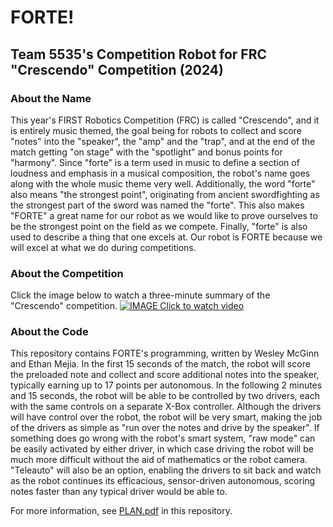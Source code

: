 # FORTE!
## Team 5535's Competition Robot for FRC "Crescendo" Competition (2024)

### About the Name
This year's FIRST Robotics Competition (FRC) is called "Crescendo", and it is entirely music themed, the goal being for robots to collect and score "notes" into the "speaker", the "amp" and the "trap", and at the end of the match getting "on stage" with the "spotlight" and bonus points for "harmony".  Since "forte" is a term used in music to define a section of loudness and emphasis in a musical composition, the robot's name goes along with the whole music theme very well.  Additionally, the word "forte" also means "the strongest point", originating from ancient swordfighting as the strongest part of the sword was named the "forte".  This also makes "FORTE" a great name for our robot as we would like to prove ourselves to be the strongest point on the field as we compete.  Finally, "forte" is also used to describe a thing that one excels at.  Our robot is FORTE because we will excel at what we do during competitions.

### About the Competition

Click the image below to watch a three-minute summary of the "Crescendo" competition.
[![IMAGE Click to watch video](https://img.youtube.com/vi/9keeDyFxzY4/0.jpg)](https://www.youtube.com/watch?v=9keeDyFxzY4)

### About the Code
This repository contains FORTE's programming, written by Wesley McGinn and Ethan Mejia.  In the first 15 seconds of the match, the robot will score the preloaded note and collect and score additional notes into the speaker, typically earning up to 17 points per autonomous.  In the following 2 minutes and 15 seconds, the robot will be able to be controlled by two drivers, each with the same controls on a separate X-Box controller.  Although the drivers will have control over the robot, the robot will be very smart, making the job of the drivers as simple as "run over the notes and drive by the speaker".  If something does go wrong with the robot's smart system, "raw mode" can be easily activated by either driver, in which case driving the robot will be much more difficult without the aid of mathematics or the robot camera.  "Teleauto" will also be an option, enabling the drivers to sit back and watch as the robot continues its efficacious, sensor-driven autonomous, scoring notes faster than any typical driver would be able to.

For more information, see [PLAN.pdf](https://github.com/Bionic-Bison-5535/FORTE/blob/main/PLAN.pdf) in this repository.
